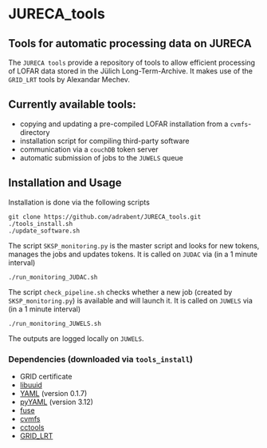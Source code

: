 # JURECA_tools
## Tools for automatic processing data on JURECA ##

The `JURECA tools` provide a repository of tools to allow efficient processing of LOFAR data stored in the Jülich Long-Term-Archive.
It makes use of the `GRID_LRT` tools by Alexandar Mechev.

Currently available tools:
------------------------------------------
* copying and updating a pre-compiled LOFAR installation from a `cvmfs`-directory
* installation script for compiling third-party software
* communication via a `couchDB` token server
* automatic submission of jobs to the `JUWELS` queue

Installation and Usage
----------------------
Installation is done via the following scripts

    git clone https://github.com/adrabent/JURECA_tools.git
    ./tools_install.sh
    ./update_software.sh

The script `SKSP_monitoring.py` is the master script and looks for new tokens, manages the jobs and updates tokens.
It is called on `JUDAC` via (in a 1 minute interval)

    ./run_monitoring_JUDAC.sh
    
The script `check_pipeline.sh` checks whether a new job (created by `SKSP_monitoring.py`) is available and will launch it.
It is called on `JUWELS` via (in a 1 minute interval)

    ./run_monitoring_JUWELS.sh
    
The outputs are logged locally on `JUWELS`.

### Dependencies (downloaded via `tools_install`)

* GRID certificate
* [libuuid](https://downloads.sourceforge.net/project/libuuid/libuuid-1.0.3.tar.gz?r=https%3A%2F%2Fsourceforge.net%2Fprojects%2Flibuuid%2F\&ts=1508405748\&use_mirror=kent)
* [YAML](http://pyyaml.org/download/libyaml/yaml-0.1.7.tar.gz) (version 0.1.7)
* [pyYAML](http://pyyaml.org/download/pyyaml/PyYAML-3.12.tar.gz) (version 3.12)
* [fuse](https://github.com/fuse4x/fuse.git)
* [cvmfs](https://github.com/cvmfs/cvmfs.git)
* [cctools](https://github.com/cooperative-computing-lab/cctools.git)
* [GRID_LRT](https://github.com/apmechev/GRID_LRT)
